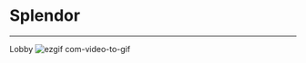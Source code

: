 # Splendor

---
Lobby
![ezgif com-video-to-gif](https://github.com/minhvvan/SteamTest/assets/59609086/febecc3d-1262-4e0d-83d0-98ed6a01cfc4)

